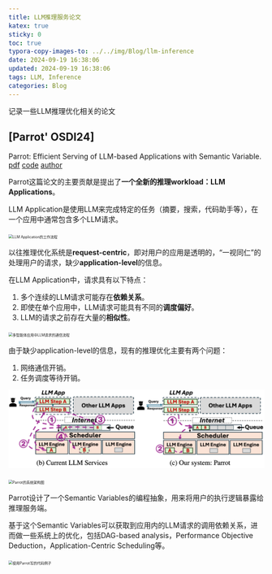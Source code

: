 ```yaml
---
title: LLM推理服务论文
katex: true
sticky: 0
toc: true
typora-copy-images-to: ../../img/Blog/llm-inference
date: 2024-09-19 16:38:06
updated: 2024-09-19 16:38:06
tags: LLM, Inference
categories: Blog
---
```



记录一些LLM推理优化相关的论文

<!-- more -->



## [Parrot' OSDI24]

Parrot: Efficient Serving of LLM-based Applications with Semantic Variable. [pdf](https://www.usenix.org/system/files/osdi24-lin-chaofan.pdf) [code](https://github.com/microsoft/ParrotServe) [author](https://chaofanlin.com/)

Parrot这篇论文的主要贡献是提出了**一个全新的推理workload：LLM Applications**。



LLM Application是使用LLM来完成特定的任务（摘要，搜索，代码助手等），在一个应用中通常包含多个LLM请求。

<img src="../../img/Blog/llm-inference/image-20240919165055080.png" alt="LLM Application的工作流程" style="zoom:50%;" />







以往推理优化系统是**request-centric**，即对用户的应用是透明的，“一视同仁”的处理用户的请求，缺少**application-level**的信息。

在LLM Application中，请求具有以下特点：

1. 多个连续的LLM请求可能存在**依赖关系**。
2. 即使在单个应用中，LLM请求可能具有不同的**调度偏好**。
3. LLM的请求之前存在大量的**相似性**。



<img src="../../img/Blog/llm-inference/image-20240919170523984.png" alt="多智能体应用中LLM请求的通信流程" style="zoom:50%;" />





由于缺少application-level的信息，现有的推理优化主要有两个问题：

1. 网络通信开销。
2. 任务调度等待开销。



![现有推理服务 vs. Parrot推理服务](/img/Blog/llm-inference/image-20240919165122842.png)







<img src="../../img/Blog/llm-inference/image-20240919165139641.png" alt="Parrot的系统架构图" style="zoom:50%;" />



Parrot设计了一个Semantic Variables的编程抽象，用来将用户的执行逻辑暴露给推理服务端。

基于这个Semantic Variables可以获取到应用内的LLM请求的调用依赖关系，进而做一些系统上的优化，包括DAG-based analysis，Performance Objective Deduction，Application-Centric Scheduling等。



<img src="../../img/Blog/llm-inference/image-20240919171157542.png" alt="使用Parrot写的代码例子" style="zoom:50%;" />







